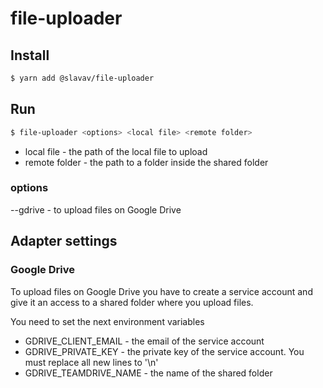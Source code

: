 file-uploader
=============

Install
-------

``` bash
$ yarn add @slavav/file-uploader
```

Run
---

``` bash
$ file-uploader <options> <local file> <remote folder>
```

* local file - the path of the local file to upload
* remote folder - the path to a folder inside the shared folder

### options
--gdrive - to upload files on Google Drive

## Adapter settings

### Google Drive

To upload files on Google Drive you have to create a service account and give it an access to a shared folder
where you upload files.

You need to set the next environment variables

* GDRIVE_CLIENT_EMAIL - the email of the service account
* GDRIVE_PRIVATE_KEY - the private key of the service account. You must replace all new lines to '\n'
* GDRIVE_TEAMDRIVE_NAME - the name of the shared folder
